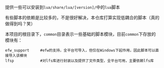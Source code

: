 提供一些可以安装到`lua/share/lua/[version]/`中的`lua`脚本

有些脚本的依赖是比较多的，不是很好解决，本仓库打算实现低耦合的脚本（真的做得到吗？笑）



本项目的根目录下，`common`目录表示一些基础的脚本模块，目前`common`下存放的模块有：

```shell
efw_support		#efw的支持，全平台可导入，但仅在Windows下起作用，因此脚本可以直接导入该模块
lfsp			#对lfs库进行封装以及提供了文件类型，全平台可用，主要依赖lfs库
```

